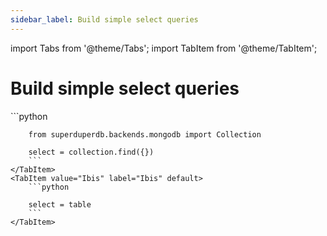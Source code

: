 ```yaml
---
sidebar_label: Build simple select queries
---
```

import Tabs from '@theme/Tabs';
import TabItem from '@theme/TabItem';

<!-- TABS -->
# Build simple select queries


<Tabs>
    <TabItem value="MongoDB" label="MongoDB" default>
        ```python
        
        from superduperdb.backends.mongodb import Collection
        
        select = collection.find({})        
        ```
    </TabItem>
    <TabItem value="Ibis" label="Ibis" default>
        ```python
        
        select = table        
        ```
    </TabItem>
</Tabs>
